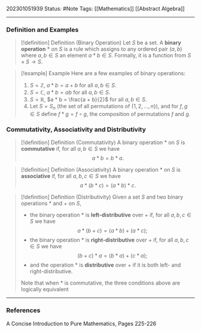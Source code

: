 202301051939
Status: #Note
Tags: [[Mathematics]] [[Abstract Algebra]]

___

### Definition and Examples

>[!definition] Definition (Binary Operation)
>Let $S$ be a set. A **binary operation** $*$ on $S$ is a rule which assigns to any ordered pair $(a,b)$ where $a,b \in S$ an element $a * b \in S$. Formally, it is a function from $S \times S \to S$.

>[!example] Example
>Here are a few examples of binary operations:
>1. $S = \mathbb{Z}$, $a * b = a + b$ for all $a, b \in S$.
>2. $S = \mathbb{C}$, $a * b = ab$ for all $a, b \in S$.
>3. $S = \mathbb{R}$, $a * b = \frac{a + b}{2}$ for all $a, b \in S$.
>4. Let $S = S_n$ (the set of all permutations of $\{1, 2, \ldots, n\}$), and for $f, g \in S$ define $f * g = f \circ g$, the composition of permutations $f$ and $g$.

### Commutativity, Associativity and Distributivity

>[!definition] Definition (Commutativity)
>A binary operation $*$ on $S$ is **commutative** if, for all $a, b \in S$ we have $$a * b = b * a.$$

>[!definition] Definition (Associativity)
>A binary operation $*$ on $S$ is **associative** if, for all $a, b, c \in S$ we have $$a * (b * c) = (a * b) * c.$$

>[!definition] Definition (Distributivity)
>Given a set $S$ and two binary operations $*$ and $+$ on $S$,
>+ the binary operation $*$ is **left-distributive** over $+$ if, for all $a, b, c \in S$ we have $$a * (b + c) = (a * b) + (a * c);$$
>+ the binary operation $*$ is **right-distributive** over $+$ if, for all $a, b, c \in S$ we have $$(b + c) * a = (b * a) + (c * a);$$
>+ and the operation $*$ is **distributive** over $+$ if it is both left- and right-distributive.
>
>Note that when $*$ is commutative, the three conditions above are logically equivalent

___
### References

A Concise Introduction to Pure Mathematics, Pages 225-226